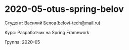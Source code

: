 # 2020-05-otus-spring-belov

Студент: Василий Белов(belovi-tech@mail.ru)

Курс: Разработчик на Spring Framework

Группа: 2020-05
